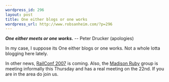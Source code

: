 ```yaml
--- 
wordpress_id: 296
layout: post
title: One either blogs or one works
wordpress_url: http://www.robsanheim.com/?p=296
---
```

<strong><cite>One either meets or one works.</cite></strong> -- Peter Drucker (apologies)

In my case, I suppose its One either blogs or one works.  Not a whole lotta blogging here lately.

In other news, <a href="http://conferences.oreillynet.com/rails/">RailConf 2007</a> is coming.  Also, the <a href="http://madisonrails.com">Madison Ruby</a> group is meeting informally this Thursday and has a real meeting on the 22nd.  If you are in the area do join us.
